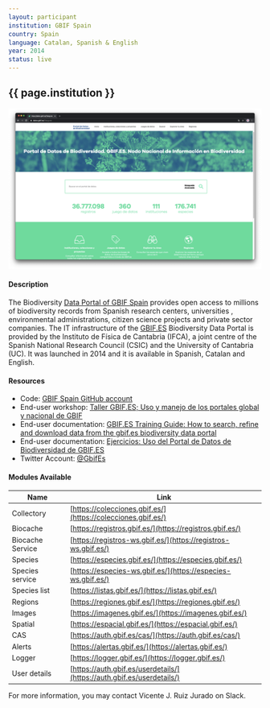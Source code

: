 ```yaml
---
layout: participant
institution: GBIF Spain
country: Spain
language: Catalan, Spanish & English
year: 2014
status: live
---
```


## {{ page.institution }}

[![GBIF.es Biodiversity data portal](../assets/img/participants/gbif_spain.png)](https://datos.gbif.es/?lang=es)

#### Description 
The Biodiversity [Data Portal of GBIF Spain](https://datos.gbif.es/) provides open access to millions of biodiversity records from Spanish research centers, universities , environmental administrations, citizen science projects and private sector companies. The IT infrastructure of the [GBIF.ES](http://gbif.es/) Biodiversity Data Portal is provided by the Instituto de Física de Cantabria (IFCA), a joint centre of the Spanish National Research Council (CSIC) and the University of Cantabria (UC). It was launched in 2014 and it is available in Spanish, Catalan and English.

#### Resources

- Code: [GBIF Spain GitHub account](https://github.com/GBIFes)
- End-user workshop: [Taller GBIF.ES; Uso y manejo de los portales global y nacional de GBIF](https://www.gbif.es/talleres/portales-datos-generalitat/)
- End-user documentation: [GBIF.ES Training Guide: How to search, refine and download data from the gbif.es biodiversity data portal](https://www.gbif.es/wp-content/uploads/2020/07/online-exercises-gbifes-atlas-en.pdf)
- End-user documentation: [Ejercicios: Uso del Portal de Datos de Biodiversidad de GBIF.ES](https://www.gbif.es/wp-content/uploads/2019/09/online-exercises-atlas-es.pdf)
- Twitter Account: [@GbifEs](https://twitter.com/GbifEs)

#### Modules Available 

| Name              | Link                                                                             | 
| ------------------|----------------------------------------------------------------------------------|
| Collectory		| [https://colecciones.gbif.es/](https://colecciones.gbif.es/)                     |
| Biocache          | [https://registros.gbif.es/](https://registros.gbif.es/)                         |
| Biocache Service  | [https://registros-ws.gbif.es/](https://registros-ws.gbif.es/)                   |
| Species           | [https://especies.gbif.es/](https://especies.gbif.es/)                           |
| Species service   | [https://especies-ws.gbif.es/](https://especies-ws.gbif.es/)                     | 
| Species list      | [https://listas.gbif.es/](https://listas.gbif.es/)                               |  
| Regions           | [https://regiones.gbif.es/](https://regiones.gbif.es/)                           |
| Images            | [https://imagenes.gbif.es/](https://imagenes.gbif.es/)                           |
| Spatial           | [https://espacial.gbif.es/](https://espacial.gbif.es/)                           |
| CAS               | [https://auth.gbif.es/cas/](https://auth.gbif.es/cas/)                           |
| Alerts            | [https://alertas.gbif.es/](https://alertas.gbif.es/)                     		   |
| Logger            | [https://logger.gbif.es/](https://logger.gbif.es/)                     		   |
| User details      | [https://auth.gbif.es/userdetails/](https://auth.gbif.es/userdetails/) 		   |


For more information, you may contact Vicente J. Ruiz Jurado on Slack.
